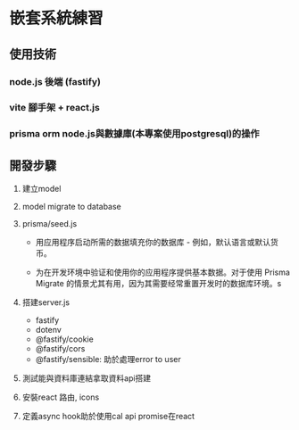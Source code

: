 # 嵌套系統練習

## 使用技術

### node.js 後端 (fastify)


### vite 腳手架 + react.js
### prisma orm node.js與數據庫(本專案使用postgresql)的操作


## 開發步驟
1. 建立model
2. model migrate to database
3. prisma/seed.js
    * 用应用程序启动所需的数据填充你的数据库 - 例如，默认语言或默认货币。

    * 为在开发环境中验证和使用你的应用程序提供基本数据。对于使用 Prisma Migrate 的情景尤其有用，因为其需要经常重置开发时的数据库环境。s

4. 搭建server.js
    * fastify
    * dotenv
    * @fastify/cookie
    * @fastify/cors
    * @fastify/sensible: 助於處理error to  user
5. 測試能與資料庫連結拿取資料api搭建
6. 安裝react 路由, icons
7. 定義async hook助於使用cal api promise在react